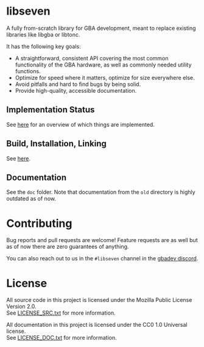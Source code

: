 # libseven

A fully from-scratch library for GBA development, meant to
replace existing libraries like libgba or libtonc.

It has the following key goals:

- A straightforward, consistent API covering the most common functionality
of the GBA hardware, as well as commonly needed utility functions.
- Optimize for speed where it matters, optimize for size everywhere else.
- Avoid pitfalls and hard to find bugs by being solid.
- Provide high-quality, accessible documentation.

## Implementation Status

See [here](./doc/status.md) for an overview of which things are implemented.

## Build, Installation, Linking

See [here](./doc/build.md).

## Documentation

See the `doc` folder. Note that documentation from the `old` directory
is highly outdated as of now.

# Contributing

Bug reports and pull requests are welcome! Feature requests are as well but as
of now there are zero guarantees of anything.

You can also reach out to us in the `#libseven` channel in the
[gbadev discord](https://discord.io/gbadev).

# License

All source code in this project is licensed under the
Mozilla Public License Version 2.0.\
See [LICENSE\_SRC.txt](./LICENSE\_SRC.txt) for more information.

All documentation in this project is licensed under the
CC0 1.0 Universal license.\
See [LICENSE\_DOC.txt](./LICENSE_DOC.txt) for more information.
